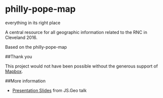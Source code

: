 # philly-pope-map
everything in its right place

A central resource for all geographic information related to the RNC in Cleveland 2016. 


Based on the philly-pope-map


##Thank you

This project would not have been possible without the generous support of [Mapbox](https://github.com/mapbox).

##More information

* [Presentation Slides](https://docs.google.com/presentation/d/15xq3Oj2mn6XFH7rs1Hk55AwoN9Z-78VjQ6tzGx4kMdw/present?slide=id.p) from JS.Geo talk
